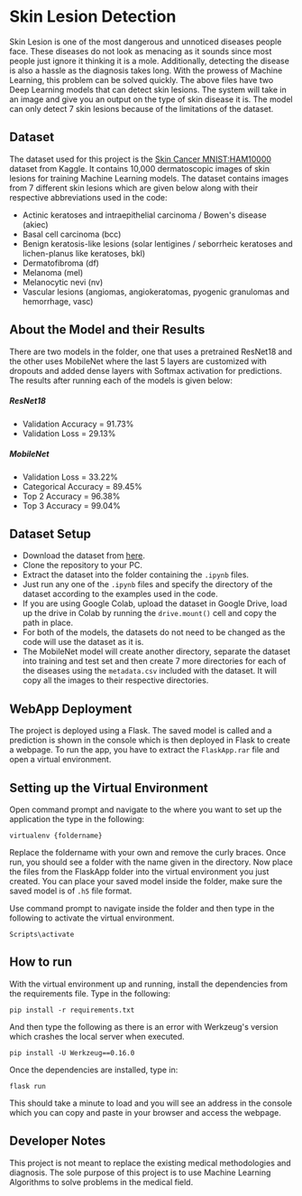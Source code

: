 # Skin Lesion Detection
Skin Lesion is one of the most dangerous and unnoticed diseases people face. These diseases do not look as menacing as it sounds since most people just ignore it thinking it is a mole. Additionally, detecting the disease is also a hassle as the diagnosis takes long. With the prowess of Machine Learning, this problem can be solved quickly. The above files have two Deep Learning models that can detect skin lesions. The system will take in an image and give you an output on the type of skin disease it is. The model can only detect 7 skin lesions because of the limitations of the dataset.

## Dataset
The dataset used for this project is the [Skin Cancer MNIST:HAM10000](https://www.kaggle.com/kmader/skin-cancer-mnist-ham10000) dataset from Kaggle. It contains 10,000 dermatoscopic images of skin lesions for training Machine Learning models. The dataset contains images from 7 different skin lesions which are given below along with their respective abbreviations used in the code:
- Actinic keratoses and intraepithelial carcinoma / Bowen's disease (akiec)
- Basal cell carcinoma (bcc)
- Benign keratosis-like lesions (solar lentigines / seborrheic keratoses and lichen-planus like keratoses, bkl)
- Dermatofibroma (df)
- Melanoma (mel)
- Melanocytic nevi (nv)
- Vascular lesions (angiomas, angiokeratomas, pyogenic granulomas and hemorrhage, vasc)

## About the Model and their Results
There are two models in the folder, one that uses a pretrained ResNet18 and the other uses MobileNet where the last 5 layers are customized with dropouts and added dense layers with Softmax activation for predictions. The results after running each of the models is given below:
##### ResNet18
- Validation Accuracy = 91.73%
- Validation Loss = 29.13%

##### MobileNet
- Validation Loss = 33.22%
- Categorical Accuracy = 89.45%
- Top 2 Accuracy = 96.38%
- Top 3 Accuracy = 99.04%

## Dataset Setup
- Download the dataset from [here](https://www.kaggle.com/kmader/skin-cancer-mnist-ham10000).
- Clone the repository to your PC.
- Extract the dataset into the folder containing the ```.ipynb``` files.
- Just run any one of the ```.ipynb``` files and specify the directory of the dataset according to the examples used in the code.
- If you are using Google Colab, upload the dataset in Google Drive, load up the drive in Colab by running the ```drive.mount()``` cell and copy the path in place.
- For both of the models, the datasets do not need to be changed as the code will use the dataset as it is. 
- The MobileNet model will create another directory, separate the dataset into training and test set and then create 7 more directories for each of the diseases using the ```metadata.csv``` included with the dataset. It will copy all the images to their respective directories.

## WebApp Deployment
The project is deployed using a Flask. The saved model is called and a prediction is shown in the console which is then deployed in Flask to create a webpage. To run the app, you have to extract the ```FlaskApp.rar``` file and open a virtual environment.

## Setting up the Virtual Environment
Open command prompt and navigate to the where you want to set up the application the type in the following:
```
virtualenv {foldername}
```
Replace the foldername with your own and remove the curly braces. Once run, you should see a folder with the name given in the directory. Now place the files from the FlaskApp folder into the virtual environment you just created. You can place your saved model inside the folder, make sure the saved model is of ```.h5``` file format.

Use command prompt to navigate inside the folder and then type in the following to activate the virtual environment.
```
Scripts\activate
```
## How to run
With the virtual environment up and running, install the dependencies from the requirements file. Type in the following:
```
pip install -r requirements.txt
```
And then type the following as there is an error with Werkzeug's version which crashes the local server when executed.
```
pip install -U Werkzeug==0.16.0
```
Once the dependencies are installed, type in:
```
flask run
```
This should take a minute to load and you will see an address in the console which you can copy and paste in your browser and access the webpage. 

## Developer Notes
This project is not meant to replace the existing medical methodologies and diagnosis. The sole purpose of this project is to use Machine Learning Algorithms to solve problems in the medical field.
